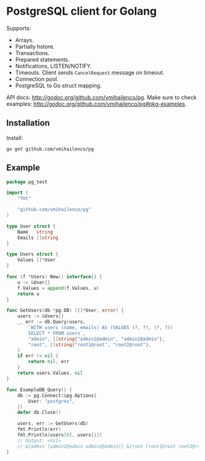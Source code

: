 PostgreSQL client for Golang
============================

Supports:

- Arrays.
- Partially hstore.
- Transactions.
- Prepared statements.
- Notifications, LISTEN/NOTIFY.
- Timeouts. Client sends `CancelRequest` message on timeout.
- Connection pool.
- PostgreSQL to Go struct mapping.

API docs: http://godoc.org/github.com/vmihailenco/pg. Make sure to check examples: http://godoc.org/github.com/vmihailenco/pg#pkg-examples.

Installation
------------

Install:

    go get github.com/vmihailenco/pg

Example
-------
```go
package pg_test

import (
    "fmt"

    "github.com/vmihailenco/pg"
)

type User struct {
    Name   string
    Emails []string
}

type Users struct {
    Values []*User
}

func (f *Users) New() interface{} {
    u := &User{}
    f.Values = append(f.Values, u)
    return u
}

func GetUsers(db *pg.DB) ([]*User, error) {
    users := &Users{}
    _, err := db.Query(users,
        `WITH users (name, emails) AS (VALUES (?, ?), (?, ?))
        SELECT * FROM users`,
        "admin", []string{"admin1@admin", "admin2@admin"},
        "root", []string{"root1@root", "root2@root"},
    )
    if err != nil {
        return nil, err
    }
    return users.Values, nil
}

func ExampleDB_Query() {
    db := pg.Connect(&pg.Options{
        User: "postgres",
    })
    defer db.Close()

    users, err := GetUsers(db)
    fmt.Println(err)
    fmt.Println(users[0], users[1])
    // Output: <nil>
    // &{admin [admin1@admin admin2@admin]} &{root [root1@root root2@root]}
}
```
